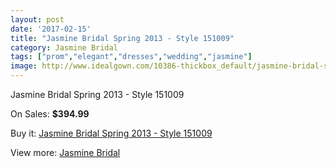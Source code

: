 ```yaml
---
layout: post
date: '2017-02-15'
title: "Jasmine Bridal Spring 2013 - Style 151009"
category: Jasmine Bridal
tags: ["prom","elegant","dresses","wedding","jasmine"]
image: http://www.idealgown.com/10386-thickbox_default/jasmine-bridal-spring-2013-style-151009.jpg
---
```

Jasmine Bridal Spring 2013 - Style 151009

On Sales: **$394.99**
<a href="https://www.idealgown.com/en/jasmine-bridal/4268-jasmine-bridal-spring-2013-style-151009.html"><amp-img layout="responsive" width="600" height="600" src="//www.idealgown.com/10386-thickbox_default/jasmine-bridal-spring-2013-style-151009.jpg" alt="Jasmine Bridal Spring 2013 - Style 151009 0" /></a>
<a href="https://www.idealgown.com/en/jasmine-bridal/4268-jasmine-bridal-spring-2013-style-151009.html"><amp-img layout="responsive" width="600" height="600" src="//www.idealgown.com/10387-thickbox_default/jasmine-bridal-spring-2013-style-151009.jpg" alt="Jasmine Bridal Spring 2013 - Style 151009 1" /></a>

Buy it: [Jasmine Bridal Spring 2013 - Style 151009](https://www.idealgown.com/en/jasmine-bridal/4268-jasmine-bridal-spring-2013-style-151009.html "Jasmine Bridal Spring 2013 - Style 151009")

View more: [Jasmine Bridal](https://www.idealgown.com/en/50-jasmine-bridal "Jasmine Bridal")